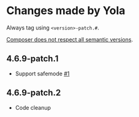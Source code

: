 # Changes made by Yola

Always tag using `<version>-patch.#`.

[Composer does not respect all semantic versions](
https://github.com/composer/composer/issues/3181#issuecomment-105652783).


## 4.6.9-patch.1

* Support safemode [#1](https://github.com/yola/phpunit/pull/1)

## 4.6.9-patch.2

* Code cleanup
